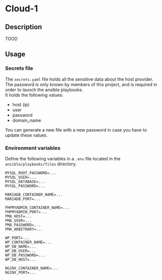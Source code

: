 # Cloud-1

## Description

TOOD

## Usage

### Secrets file

The `secrets.yaml` file holds all the sensitive data about the host provider.  
The password is only known by members of this project, and is required in order to launch the ansible playbooks.  
It holds the following values:
- host (ip)
- user
- password
- domain_name

You can generate a new file with a new password in case you have to update these values.

### Environment variables

Define the following variables in a `.env` file located in the `ansible/playbooks/files` directory.

```
MYSQL_ROOT_PASSWORD=...
MYSQL_USER=...
MYSQL_DATABASE=...
MYSQL_PASSWORD=...

MARIADB_CONTAINER_NAME=...
MARIADB_PORT=...

PHPMYADMIN_CONTAINER_NAME=...
PHPMYADMIN_PORT=...
PMA_HOST=...
PMA_USER=...
PMA_PASSWORD=...
PMA_ARBITRARY=...

WP_PORT=...
WP_CONTAINER_NAME=...
WP_DB_NAME=...
WP_DB_USER=...
WP_DB_PASSWORD=...
WP_DB_HOST=...

NGINX_CONTAINER_NAME=...
NGINX_PORT=...
```
